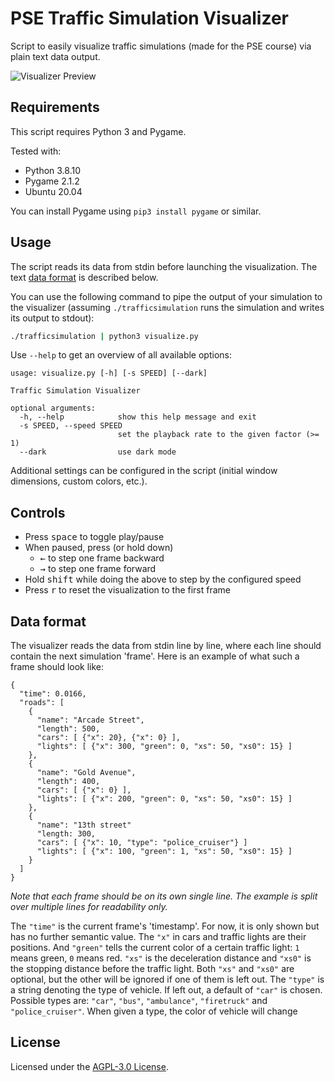 # PSE Traffic Simulation Visualizer

Script to easily visualize traffic simulations (made for the PSE course)
via plain text data output.

![Visualizer Preview](assets/preview.gif)

## Requirements

This script requires Python 3 and Pygame.

Tested with:

- Python 3.8.10
- Pygame 2.1.2
- Ubuntu 20.04

You can install Pygame using `pip3 install pygame` or similar.

## Usage

The script reads its data from stdin before launching the visualization. The
text [data format](#data-format) is described below.

You can use the following
command to pipe the output of your simulation to the visualizer (assuming
`./trafficsimulation` runs the simulation and writes its output to stdout):

```sh
./trafficsimulation | python3 visualize.py
```

Use `--help` to get an overview of all available options:

```
usage: visualize.py [-h] [-s SPEED] [--dark]

Traffic Simulation Visualizer

optional arguments:
  -h, --help            show this help message and exit
  -s SPEED, --speed SPEED
                        set the playback rate to the given factor (>= 1)
  --dark                use dark mode
```

Additional settings can be configured in the script (initial window dimensions,
custom colors, etc.).

## Controls

- Press <kbd>space</kbd> to toggle play/pause
- When paused, press (or hold down)
  - <kbd>&#8592;</kbd> to step one frame backward
  - <kbd>&#8594;</kbd> to step one frame forward
- Hold <kbd>shift</kbd> while doing the above to step by the configured speed
- Press <kbd>r</kbd> to reset the visualization to the first frame

## Data format

The visualizer reads the data from stdin line by line, where each line should
contain the next simulation 'frame'. Here is an example of what such a frame
should look like:

```plain
{
  "time": 0.0166,
  "roads": [
    {
      "name": "Arcade Street",
      "length": 500,
      "cars": [ {"x": 20}, {"x": 0} ],
      "lights": [ {"x": 300, "green": 0, "xs": 50, "xs0": 15} ]
    },
    {
      "name": "Gold Avenue",
      "length": 400,
      "cars": [ {"x": 0} ],
      "lights": [ {"x": 200, "green": 0, "xs": 50, "xs0": 15} ]
    },
    {
      "name": "13th street"
      "length: 300,
      "cars": [ {"x": 10, "type": "police_cruiser"} ]
      "lights": [ {"x": 100, "green": 1, "xs": 50, "xs0": 15} ]
    }
  ]
}
```

_Note that each frame should be on its own single line._
_The example is split over multiple lines for readability only._

The `"time"` is the current frame's 'timestamp'. For now, it is only shown but
has no further semantic value. The `"x"` in cars and traffic lights are their
positions. And `"green"` tells the current color of a certain traffic light:
`1` means green, `0` means red. `"xs"` is the deceleration distance and `"xs0"`
is the stopping distance before the traffic light. Both `"xs"` and `"xs0"` are
optional, but the other will be ignored if one of them is left out. The
`"type"` is a string denoting the type of vehicle. If left out, a default of
`"car"` is chosen. Possible types are: `"car"`, `"bus"`, `"ambulance"`,
`"firetruck"` and `"police_cruiser"`. When given a type, the color of vehicle
will change

## License

Licensed under the [AGPL-3.0 License](LICENSE).
